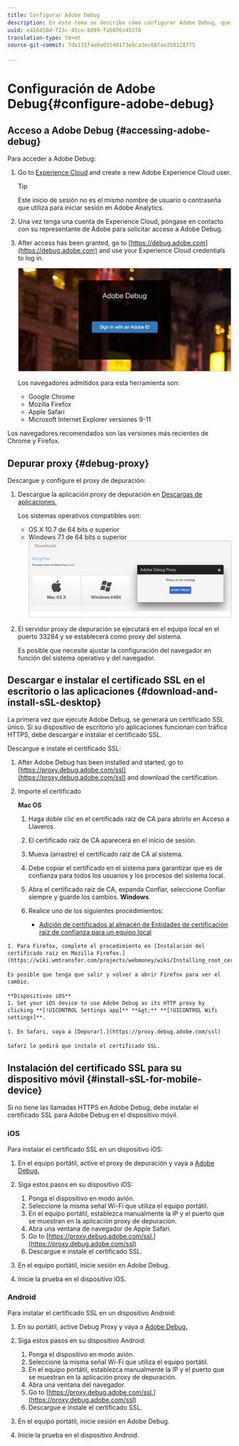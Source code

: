 ```yaml
---
title: Configurar Adobe Debug
description: En este tema se describe cómo configurar Adobe Debug, que puede utilizar para solucionar problemas con las implementaciones de Media SDK.
uuid: e416458d-f23c-41ce-8d99-fa5076c455f0
translation-type: tm+mt
source-git-commit: 7da115fae0a05548173e8ca3ec68fae250128775

---
```



# Configuración de Adobe Debug{#configure-adobe-debug}

## Acceso a Adobe Debug {#accessing-adobe-debug}

Para acceder a Adobe Debug:

1. Go to [Experience Cloud](https://www.marketing.adobe.com) and create a new Adobe Experience Cloud user.

   >[!TIP]
   >
   >Este inicio de sesión no es el mismo nombre de usuario o contraseña que utiliza para iniciar sesión en Adobe Analytics.

1. Una vez tenga una cuenta de Experience Cloud, póngase en contacto con su representante de Adobe para solicitar acceso a Adobe Debug.
1. After access has been granted, go to [https://debug.adobe.com](https://debug.adobe.com) and use your Experience Cloud credentials to log in.

   ![](assets/adobe-debug-login.png)

   Los navegadores admitidos para esta herramienta son:
   * Google Chrome
   * Mozilla Firefox
   * Apple Safari
   * Microsoft Internet Explorer versiones 9-11

Los navegadores recomendados son las versiones más recientes de Chrome y Firefox.

## Depurar proxy {#debug-proxy}

Descargue y configure el proxy de depuración:

1. Descargue la aplicación proxy de depuración en [Descargas de aplicaciones.](https://debug.adobe.com/#/downloads)

   Los sistemas operativos compatibles son:
   * OS X 10.7 de 64 bits o superior
   * Windows 7.1 de 64 bits o superior
   ![](assets/debug-proxy-app.png)

1. El servidor proxy de depuración se ejecutará en el equipo local en el puerto 33284 y se establecerá como proxy del sistema.

   Es posible que necesite ajustar la configuración del navegador en función del sistema operativo y del navegador.

## Descargar e instalar el certificado SSL en el escritorio o las aplicaciones {#download-and-install-sSL-desktop}

La primera vez que ejecute Adobe Debug, se generará un certificado SSL único. Si su dispositivo de escritorio y/o aplicaciones funcionan con tráfico HTTPS, debe descargar e instalar el certificado SSL.

Descargue e instale el certificado SSL:

1. After Adobe Debug has been installed and started, go to [https://proxy.debug.adobe.com/ssl](https://proxy.debug.adobe.com/ssl) and download the certification.
1. Importe el certificado

   **Mac OS**
   1. Haga doble clic en el certificado raíz de CA para abrirlo en Acceso a Llaveros.
   1. El certificado raíz de CA aparecerá en el inicio de sesión.
   1. Mueva (arrastre) el certificado raíz de CA al sistema.
   1. Debe copiar el certificado en el sistema para garantizar que es de confianza para todos los usuarios y los procesos del sistema local.
   1. Abra el certificado raíz de CA, expanda Confiar, seleccione Confiar siempre y guarde los cambios.
   **Windows**
   1. Realice uno de los siguientes procedimientos:

      * [Adición de certificados al almacén de Entidades de certificación raíz de confianza para un equipo local](https://technet.microsoft.com/en-us/library/cc754841.aspx#BKMK_addlocal)
<!--        * [How To Import a Trusted Root Certification Authority In Windows 7/Vista/XP](https://www.sqlservermart.com/HowTo/Windows_Import_Certificate.aspx) You might need to quit and reopen your browser to see the change.
-->

    1. Para Firefox, complete el procedimiento en [Instalación del certificado raíz en Mozilla Firefox.](https://wiki.wmtransfer.com/projects/webmoney/wiki/Installing_root_certificate_in_Mozilla_Firefox)
    
    Es posible que tenga que salir y volver a abrir Firefox para ver el cambio.
    
    **Dispositivos iOS**
    1. Set your iOS device to use Adobe Debug as its HTTP proxy by clicking **[!UICONTROL Settings app]** **&gt;** **[!UICONTROL Wifi settings]**.
    
    1. En Safari, vaya a [Depurar].](https://proxy.debug.adobe.com/ssl)
    
    Safari le pedirá que instale el certificado SSL.

## Instalación del certificado SSL para su dispositivo móvil {#install-sSL-for-mobile-device}

Si no tiene las llamadas HTTPS en Adobe Debug, debe instalar el certificado SSL para Adobe Debug en el dispositivo móvil.

### iOS

Para instalar el certificado SSL en un dispositivo iOS:

1. En el equipo portátil, active el proxy de depuración y vaya a [Adobe Debug.](https://debug.adobe.com)
1. Siga estos pasos en su dispositivo iOS:
   1. Ponga el dispositivo en modo avión.
   1. Seleccione la misma señal Wi-Fi que utiliza el equipo portátil.
   1. En el equipo portátil, establezca manualmente la IP y el puerto que se muestran en la aplicación proxy de depuración.
   1. Abra una ventana de navegador de Apple Safari.
   1. Go to [https://proxy.debug.adobe.com/ssl.](https://proxy.debug.adobe.com/ssl)
   1. Descargue e instale el certificado SSL.

1. En el equipo portátil, inicie sesión en Adobe Debug.
1. Inicie la prueba en el dispositivo iOS.

### Android

Para instalar el certificado SSL en un dispositivo Android:

1. En su portátil, active Debug Proxy y vaya a [Adobe Debug.](https://debug.adobe.com)
1. Siga estos pasos en su dispositivo Android:
   1. Ponga el dispositivo en modo avión.
   1. Seleccione la misma señal Wi-Fi que utiliza el equipo portátil.
   1. En el equipo portátil, establezca manualmente la IP y el puerto que se muestran en la aplicación proxy de depuración.
   1. Abra una ventana del navegador.
   1. Go to [https://proxy.debug.adobe.com/ssl.](https://proxy.debug.adobe.com/ssl)
   1. Descargue e instale el certificado SSL.

1. En el equipo portátil, inicie sesión en Adobe Debug.
1. Inicie la prueba en el dispositivo Android.

